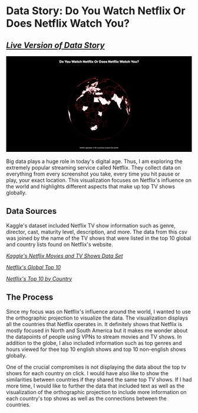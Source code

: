 # Data Story: Do You Watch Netflix Or Does Netflix Watch You?

## *[Live Version of Data Story](https://shirley-liu32.github.io/cdv-student/projects/data_story/)*

![Globe Visualization](assets/netflix.gif)

Big data plays a huge role in today's digital age. Thus, I am exploring the extremely popular streaming service called Netflix. They collect data on everything from every screenshot you take, every time you hit pause or play, your exact location. This visualization focuses on Netflix's influence on the world and highlights different aspects that make up top TV shows globally.

## Data Sources

Kaggle's dataset included Netflix TV show information such as genre, director, cast, maturity level, description, and more. The data from this csv was joined by the name of the TV shows that were listed in the top 10 global and country lists found on Netflix's website. 

*[Kaggle's Netflix Movies and TV Shows Data Set](https://www.kaggle.com/datasets/shivamb/netflix-shows)*

*[Netflix's Global Top 10 ](https://top10.netflix.com/)*

*[Netflix's Top 10 by Country ](https://top10.netflix.com/united-states)*

## The Process

Since my focus was on Netflix's influence around the world, I wanted to use the orthographic projection to visualize the data. The visualization displays all the countries that Netflix operates in. It definitely shows that Netflix is mostly focused in North and South America but it makes me wonder about the datapoints of people using VPNs to stream movies and TV shows. In addition to the globe, I also included information such as top genres and hours viewed for thee top 10 english shows and top 10 non-english shows globally.

One of the crucial compromises is not displaying the data about the top tv shows for each country on click. I would have also like to show the similarities between countries if they shared the same top TV shows. If I had more time, I would like to further the data that included text as well as the visualization of the orthographic projection to include more information on each country's top shows as well as the connections between the countries. 